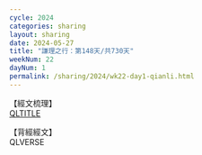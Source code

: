 ```yaml
---
cycle: 2024
categories: sharing
layout: sharing
date: 2024-05-27
title: "謙理之行：第148天/共730天"
weekNum: 22
dayNum: 1
permalink: /sharing/2024/wk22-day1-qianli.html
---
```

【經文梳理】  
[QLTITLE](QLLINK)

【背經經文】  
QLVERSE
